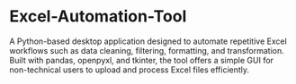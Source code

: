 # Excel-Automation-Tool
A Python-based desktop application designed to automate repetitive Excel workflows such as data cleaning, filtering, formatting, and transformation. Built with pandas, openpyxl, and tkinter, the tool offers a simple GUI for non-technical users to upload and process Excel files efficiently.
